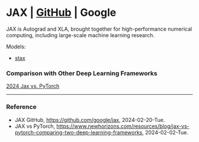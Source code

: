 # JAX | [GitHub](https://github.com/google/jax) | Google

JAX is Autograd and XLA, brought together for high-performance numerical computing, including large-scale machine learning research.

Models:
* [stax](https://github.com/google/jax/blob/main/jax/example_libraries/stax.py)

### Comparison with Other Deep Learning Frameworks

[2024 Jax vs. PyTorch](https://www.newhorizons.com/resources/blog/jax-vs-pytorch-comparing-two-deep-learning-frameworks)

---

### Reference
- JAX GitHub, https://github.com/google/jax, 2024-02-20-Tue.
- JAX vs PyTorch, https://www.newhorizons.com/resources/blog/jax-vs-pytorch-comparing-two-deep-learning-frameworks, 2024-02-02-Tue.
